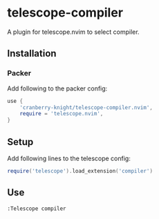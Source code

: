 # telescope-compiler

A plugin for telescope.nvim to select compiler.

## Installation

### Packer

Add following to the packer config:
```lua
use {
    'cranberry-knight/telescope-compiler.nvim',
    require = 'telescope.nvim',
}
```

## Setup

Add following lines to the telescope config:
```lua
require('telescope').load_extension('compiler')
```

## Use

```
:Telescope compiler
```
